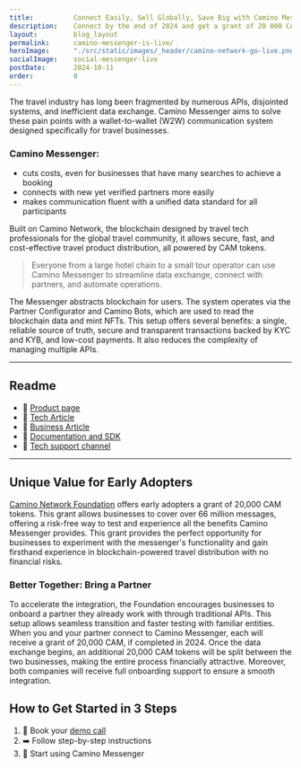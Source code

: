 ```yaml
---
title:          Connect Easily, Sell Globally, Save Big with Camino Messenger
description:    Connect by the end of 2024 and get a grant of 20 000 CAM tokens for 60+ million messages.
layout:         blog_layout
permalink:      camino-messenger-is-live/
heroImage:      "./src/static/images/_header/camino-network-go-live.png"
socialImage:    social-messenger-live
postDate:       2024-10-11
order:          0
---
```


The travel industry has long been fragmented by numerous APIs, disjointed systems, and inefficient data exchange. Camino Messenger aims to solve these pain points with a wallet-to-wallet (W2W) communication system designed specifically for travel businesses.

### Camino Messenger:
- cuts costs, even for businesses that have many searches to achieve a booking
- connects with new yet verified partners more easily
- makes communication fluent with a unified data standard for all participants

Built on Camino Network, the blockchain designed by travel tech professionals for the global travel community, it allows secure, fast, and cost-effective travel product distribution, all powered by CAM tokens. 

> Everyone from a large hotel chain to a small tour operator can use Camino Messenger to streamline data exchange, connect with partners, and automate operations.

The Messenger abstracts blockchain for users. The system operates via the Partner Configurator and Camino Bots, which are used to read the blockchain data and mint NFTs. This setup offers several benefits: a single, reliable source of truth, secure and transparent transactions backed by KYC and KYB, and low-cost payments. It also reduces the complexity of managing multiple APIs.

---

## Readme
- 📜 [Product page](https://camino.network/messenger/)
- 📰 [Tech Article](https://camino.network/camino-messenger-sets-the-global-standard-in-travel-data-management-and-distribution/)
- 👔 [Business Article](https://chain4travel.com/camino-messenger-when-less-is-more/)
- 📄 [Documentation and SDK](https://docs.camino.network/camino-messenger)
- 📣 [Tech support channel](https://discord.gg/camino)

---

## Unique Value for Early Adopters

[Camino Network Foundation](https://foundation.camino.network/) offers early adopters a grant of 20,000 CAM tokens. This grant allows businesses to cover over 66 million messages, offering a risk-free way to test and experience all the benefits Camino Messenger provides. This grant provides the perfect opportunity for businesses to experiment with the messenger's functionality and gain firsthand experience in blockchain-powered travel distribution with no financial risks.

### Better Together: Bring a Partner

To accelerate the integration, the Foundation encourages businesses to onboard a partner they already work with through traditional APIs. This setup allows seamless transition and faster testing with familiar entities. When you and your partner connect to Camino Messenger, each will receive a grant of 20,000 CAM, if completed in 2024. Once the data exchange begins, an additional 20,000 CAM tokens will be split between the two businesses, making the entire process financially attractive. Moreover, both companies will receive full onboarding support to ensure a smooth integration.

## How to Get Started in 3 Steps

1. 📆 Book your [demo call](https://outlook.office365.com/book/CaminoNetworkDeepDive1hourSamAnke@chain4travel.com/)
2. ➡️ Follow step-by-step instructions
3. 🚀 Start using Camino Messenger